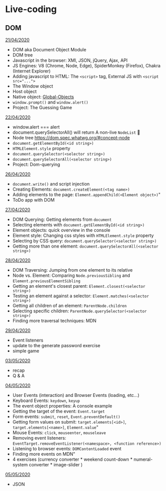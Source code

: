 # Live-coding

## DOM

[21/04/2020](apr/21-04)

- DOM aka Document Object Module
- DOM tree
- Javascript in the browser: XMl, JSON, jQuery, Ajax, API
- JS Engines: V8 (Chrome, Node, Edge), SpiderMonkey (Firefox), Chakra (Internet Explorer)
- Adding javascript to HTML: The `<script>` tag, External JS with `<script src="...">`
- The Window object
- Host object
- Native object: [Global-Objects](https://developer.mozilla.org/en-US/docs/Web/JavaScript/Reference/Global_Objects)
- `window.prompt()` and `window.alert()`
- Project: The Guessing Game

[22/04/2020](apr/22-04)

- window.alert === alert
- document.querySelectorAll() will return A non-live `NodeList` 🧐
- Node tree https://dom.spec.whatwg.org/#concept-node
- `document.getElementById(<id string>)`
- `HTMLElement.style` property
- `document.querySelector(<selector string>)`
- `document.querySelectorAll(<selector string>)`
- Project: Dom-querying

[26/04/2020](apr/26-04)

- `document.write()` and script injection
- Creating Elements: `document.createElement(<tag name>)`
- Adding elements to the page: `Element.appendChild(<Element object>)`"
- ToDo app with DOM

[27/04/2020](apr/27-04)

- DOM Querying: Getting elements from `document`
- Selecting elements with `document.getElementById(<id string>)`
- Element objects: quick overview in the console
- Element style: Changing css styles with `HTMLElement.style` property
- Selecting by CSS query: `document.querySelector(<selector string>)`
- Getting more than one element: `document.querySelectorAll(<selector string>)`

[28/04/2020](apr/28-04)

- DOM Traversing: Jumping from one element to its relative
- Node vs. Element: 
  Comparing `Node.previousSibling` and `Element.previousElementSibling`
- Getting an element's closest parent: `Element.closest(<selector string>)`
- Testing an element against a selector: `Element.matches(<selector string>)`
- Getting all children of an element: `ParentNode.children`
- Selecting specific children: `ParentNode.querySelector(<selector string>)`
- Finding more traversal techniques: MDN

[29/04/2020](apr/29-04)

- Event listeners
- update to the generate password exercise
- simple game

[03/05/2020](may/03-05)

- recap
- Q & A

[04/05/2020](may/04-05)

- User Events (interaction) and Browser Events (loading, etc...)
- Keyboard Events: `keydown`, `keyup`
- The event object properties: A console example
- Getting the target of the event: `Event.target`
- Form events: `submit`, `reset`, `Event.preventDefault()`
- Getting form values on submit: 
  `target.elements[<id>]`, `target.elements[<name>]`, `Element.value`"
- Mouse Events: `click`, `mouseenter`, `mouseleave`
- Removing event listeners: 
  `EventTarget.removeEventListener(<namespace>, <function reference>)`
- Listening to browser events: `DOMContentLoaded` event
- Finding more events on MDN"
- 4 exercises (currency converter * weekend count-down * numeral-system converter * image-slider )

[05/05/2020](may/05-05)

- JSON

